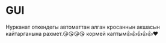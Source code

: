 # GUI

Нурканат откендегы автоматтан алган кросаннын акшасын кайтарганына рахмет.😘😘😘😘 кормей каптым👍👍👍👍👍❤️
